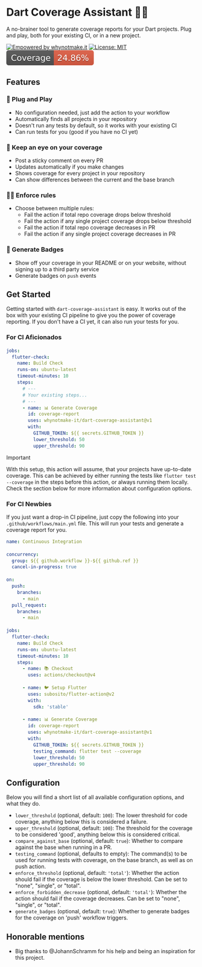 # Dart Coverage Assistant 🎯🧪

A no-brainer tool to generate coverage reports for your Dart projects. Plug and
play, both for your existing CI, or in a new project.

[![Empowered by whynotmake.it][wnmi_badge]](whynotmake.it)
[![License: MIT][mit_badge]](./LICENSE) ![Test coverage](./badges/coverage.svg)

## Features

### 🔌 Plug and Play

- No configuration needed, just add the action to your workflow
- Automatically finds all projects in your repository
- Doesn't run any tests by default, so it works with your existing CI
- Can run tests for you (good if you have no CI yet)

### 💬 Keep an eye on your coverage

- Post a sticky comment on every PR
- Updates automatically if you make changes
- Shows coverage for every project in your repository
- Can show differences between the current and the base branch

### 👮‍♂️ Enforce rules

- Choose between multiple rules:
  - Fail the action if total repo coverage drops below threshold
  - Fail the action if any single project coverage drops below threshold
  - Fail the action if total repo coverage decreases in PR
  - Fail the action if any single project coverage decreases in PR

### 🔰 Generate Badges

- Show off your coverage in your README or on your website, without signing up
  to a third party service
- Generate badges on `push` events

## Get Started

Getting started with `dart-coverage-assistant` is easy. It works out of the box
with your existing CI pipeline to give you the power of coverage reporting. If
you don't have a CI yet, it can also run your tests for you.

### For CI Aficionados

```yaml
jobs:
  flutter-check:
    name: Build Check
    runs-on: ubuntu-latest
    timeout-minutes: 10
    steps:
      # ---
      # Your existing steps...
      # ---
      - name: 📊 Generate Coverage
        id: coverage-report
        uses: whynotmake-it/dart-coverage-assistant@v1
        with:
          GITHUB_TOKEN: ${{ secrets.GITHUB_TOKEN }}
          lower_threshold: 50
          upper_threshold: 90
```

> [!IMPORTANT] 
> With this setup, this action will assume, that your projects have
> up-to-date coverage. This can be achieved by either running the tests like
> `flutter test --coverage` in the steps before this action, or always running
> them locally. Check the section below for more information about configuration
> options.

### For CI Newbies

If you just want a drop-in CI pipeline, just copy the following into your
`.github/workflows/main.yml` file. This will run your tests and generate a
coverage report for you.

```yaml
name: Continuous Integration

concurrency:
  group: ${{ github.workflow }}-${{ github.ref }}
  cancel-in-progress: true

on:
  push:
    branches:
      - main
  pull_request:
    branches:
      - main

jobs:
  flutter-check:
    name: Build Check
    runs-on: ubuntu-latest
    timeout-minutes: 10
    steps:
      - name: 📚 Checkout
        uses: actions/checkout@v4

      - name: 🐦 Setup Flutter
        uses: subosito/flutter-action@v2
        with:
          sdk: 'stable'

      - name: 📊 Generate Coverage
        id: coverage-report
        uses: whynotmake-it/dart-coverage-assistant@v1
        with:
          GITHUB_TOKEN: ${{ secrets.GITHUB_TOKEN }}
          testing_command: flutter test --coverage
          lower_threshold: 50
          upper_threshold: 90
```

## Configuration

Below you will find a short list of all available configuration options, and
what they do.

- `lower_threshold` (optional, default: `100`): The lower threshold for code
  coverage, anything below this is considered a failure.
- `upper_threshold` (optional, default: `100`): The threshold for the coverage
  to be considered 'good', anything below this is considered critical.
- `compare_against_base` (optional, default: `true`): Whether to compare against
  the base when running in a PR.
- `testing_command` (optional, defaults to empty): The command(s) to be used for
  running tests with coverage, on the base branch, as well as on push action.
- `enforce_threshold` (optional, default: `'total'`): Whether the action should
  fail if the coverage is below the lower threshold. Can be set to "none",
  "single", or "total".
- `enforce_forbidden_decrease` (optional, default: `'total'`): Whether the
  action should fail if the coverage decreases. Can be set to "none", "single",
  or "total".
- `generate_badges` (optional, default: `true`): Whether to generate badges for
  the coverage on 'push' workflow triggers.

## Honorable mentions

- Big thanks to @JohannSchramm for his help and being an inspiration for this
  project.

[mit_badge]:
  https://img.shields.io/github/license/artiomtr/jest-coverage-report-action
[wnmi_badge]:
  https://img.shields.io/badge/empowered_by-whynotmake.it-black?logo=data%3Aimage%2Fpng%3Bbase64%2CiVBORw0KGgoAAAANSUhEUgAAAJYAAACWCAYAAAA8AXHiAAAACXBIWXMAAAsTAAALEwEAmpwYAAAAAXNSR0IArs4c6QAAAARnQU1BAACxjwv8YQUAAAe2SURBVHgB7Z2BlaM2EIbHqWBLoITtIE4HlwpMKthNBSYV5DpYXwWXVOB0cNcB6WC3g4l44Lw5kECCEUjwf%2B%2Fx%2FNaGGYG%2BNQLGQAQAAAAAAAAAAAAAAAAAAAAAAAAAAAAAAAAAAAAAAHAgTpQgzHw2L0X35%2FfT6fSdVsDkfTIvL2Y6m%2BnZTM3fH00bzPTFtONGID9Mx76Y6Z2H1GYqKCIm%2FidH7lXbAZQxHXblaS4UAc%2FcDxr5ngmkT2DHqsoVmBty5YKjY5uOezPTV44oF7ulqrgdbzXzPJvpBrkyYkSqZzFPyRHkGpGqdMxfTbUVJICPVGJeVblCpRLLQa6UCZFKLKMi11ypxPKQK0XmSCWWXSTXUqlEHMiVEkukEjFmyaUllYgHuVJAQyoRK0gubalEXJdcTwTioymViOklVyypRHybXBWBuMSQSsR2yfWp%2B%2FwlplSiHZ978b8RiEdMqUSO0pVjDam6NhSW%2FG8xch2esQ4nZUZyRZdqJP%2BDmjGg16PboNGlEvkqHueVIsDtt1U9kRtHixqYjXi2bNyoG9aRU1KQMp5SHVKunygORe%2Fvv1co1vt54vOSFOlEvdNwXW9m%2BtVMX3rvN6cg7keSSx0ejjnuFBH2L33RqopwfVNVvflwElUTth%2BRrV2kd%2BcIcvlKJeaHXJo4OnatIr2y%2BzzoDL1HviCpxHKQSwt2D6ZjF%2BmVvfm0qiJmSSWWh1xaMCdTpLe0KmKRVCIO5NKC0ynSm1sVoSKViAe5tOB0ivRCqyJUpRJxXXIVBMLgdIr0fKsiokgl4tvk%2BkwgHOZkivRc7XjtPj%2FHlEq0oy%2FXO4F5MCdTpOdqh4uKImDLw%2B0tBkAozMkU6fnKVVEEeFhuI6kZA%2FpwRjr1yu2u6E%2BOKJVHOx68UQRM3CczfZvIjaPFOXD47qikCEy040zKeEoFuZbA%2FnKVFJGRdlSkyIhUzXvN%2BOrGkEsHbm8hVPNGUol2qJxvG4k%2FJtWTmA8nUbXglcZUHu2IdRnKSyoxP%2BRaCkc%2B%2BpvRHu3LUEFSieUg11xSk0q0S%2Bsy1CypxPKQK5RUpXqwVK6lUok4kMuX1KV6MFcuLalEPMg1RS5SPeDwy1CqUom4qIpwkZtUD9j%2FMlQUqUR8m1xRf6ySPOy%2BNlZSBvB0VURUqUQ7BlURmvGzw7HRS8qIEblc94hXlUq0o%2B7lufARx1ts%2F0lYSRnC0z%2FnjypV14YxkQs6CmZlX3sb4C%2FKFG53eVNPsYgp1XUi93GOFnl4D6koN%2BlYCx6vTthSqiTkinXvBhv9Df1BK8BtbVdzkbugdWjuUfHL6XRSX79GKvNS9d5u8tzM1N8DHONeETwsBykpMvzjQLvWkovdR7drf1PVcp34iCdRNxLrPtYRM2M%2Bsb3EZ1OpxLzHkmsjsSrfDvGMt8p5ql7Oa%2Bg6HEquLcRy5J3sGEecLKQSyx5Drq3EcuT27qBu%2BaykEjH2L9eWYjnye3VUrlKJWPu%2BcL21WI42jHZY7lKJmPu9cJ2CWI52WDuO21MK2UslYtvkyv%2FCNQ8P%2FUvaCIdc3LXxrXt934tUIsc9lT5QoeusPmfakBG5XGQtVZenf1mtolxxSFVTAgTIlb1UXa5qF2K5pOKEjkg85Kr3IFWX797L9YlyY%2B2NtoQJuc4UgQ2kerHkKygn2H6RNtpG02BErpKU2UCqiyVffqcbeLgLjLbRNGGlyz8TOa6xc%2FTyXdhOQbnBw%2FM%2FJWVCTLkSkirPIkvLimR1Ii6GXAlJVVGu9NeEMkRTLkilBA8L4c6UIRpyQSpFLB2S7QXPJXJBKmXY%2FoCmKDeJXYM5ckGqSLD9sXKHkAtSRYTdjwzZtVyQagUOJtdXtn9LQ6oYHEguhlQrc1C5aki1AgeUK8plE0hl4WByqYs1IhVuF3kguWrWrYq48DQqT9DIFsgVHPvC%2FkAuhlw%2BMS8OgZrSpDvksgC5JmNdHOJUYp5XyGUBcjljXHhCKjFvCbksQK7Bshf2lEosA7lsQK7%2Fl7lwoFRiWZtcOBVxdLlY4eSnQ67PdHSOKpeGVCJWf0D%2FTuBwclXsfrpsRTPh4U1NCgKHr4pYJFWXq4ZYDvYmF%2Fs90WKxVF2uGmKNsEO5pr61KlIAYnmwJ7kmxKpICYjlyV7kcqyDqlSOPAUBO7nLxfZbCTWo%2F%2B4SYgWSq1w8XvryjZSBWDPITS7eoEgPYs0kF7l4vJw4mlwQawGpyzUiVcX2RxmryQWxFpKqXOxXpFfGkgtiKZCaXJxAkR4Pd7X5P4ViC1KQi9tLNldfqcRyLrlm%2FYTM0oaaVuZEO4Lbr%2FvmnFDR%2B%2Bh2Op1%2BowC6%2F%2FCrmULuhV443v%2FD5K9oPF9pXmz%2FBB8U9vzsJxo%2Bfzt4%2FUEPjW%2BukRhzqALylqxPzRhf6cAL5GI9qZoxTvCTH7iVy6cCwoea9%2F4U%2B7XhGXKxjlQ1t6cTZg%2BWu3bceL5g70vbsJRdjbH68MiYy0y%2Fm3HHh8e8X8xUkQcm3r%2BkTCdHiCAfcr1AJNj9LdS899b9Z98d%2F%2Fk3AsAFz9vF3QiAKQLlws%2BlQBjdrs8lWHOjjfye4Zcgux68j8Ht0zKaQ%2FFmYNwMdr%2BbQe8%2FBAAAAAAAAAAAAAAAAAAAAAAAAAAAAAAAAAAAAAAAAAAASfAfQWaAgS7EyI8AAAAASUVORK5CYII%3D

